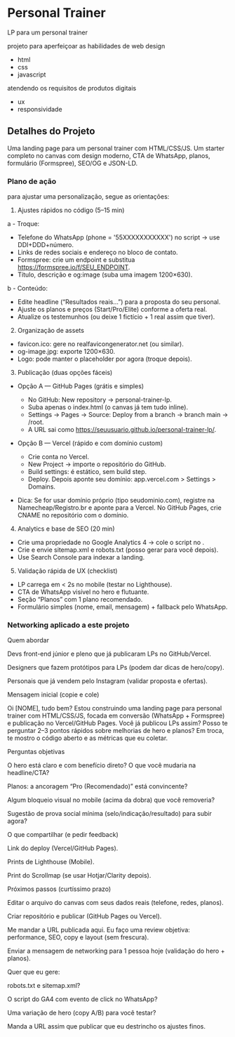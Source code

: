 # Personal Trainer

LP para um personal trainer 

projeto para aperfeiçoar as habilidades de web design

- html
- css
- javascript

atendendo os requisitos de produtos digitais

- ux
- responsividade

## Detalhes do Projeto

Uma landing page para um personal trainer com HTML/CSS/JS.
Um starter completo no canvas com design moderno, CTA de WhatsApp, planos, formulário (Formspree), SEO/OG e JSON-LD.

### Plano de ação

para ajustar uma personalização, segue as orientações:

1) Ajustes rápidos no código (5–15 min)

a - Troque:

- Telefone do WhatsApp (phone = '55XXXXXXXXXXX') no script → use DDI+DDD+número.
- Links de redes sociais e endereço no bloco de contato.
- Formspree: crie um endpoint e substitua https://formspree.io/f/SEU_ENDPOINT.
- Título, descrição e og:image (suba uma imagem 1200×630).

b - Conteúdo:

- Edite headline (“Resultados reais…”) para a proposta do seu personal.
- Ajuste os planos e preços (Start/Pro/Elite) conforme a oferta real.
- Atualize os testemunhos (ou deixe 1 fictício + 1 real assim que tiver).

2) Organização de assets

- favicon.ico: gere no realfavicongenerator.net (ou similar).
- og-image.jpg: exporte 1200×630.
- Logo: pode manter o placeholder por agora (troque depois).

3) Publicação (duas opções fáceis)

- Opção A — GitHub Pages (grátis e simples)
    - No GitHub: New repository → personal-trainer-lp.
    - Suba apenas o index.html (o canvas já tem tudo inline).
    - Settings → Pages → Source: Deploy from a branch → branch main → /root.
    - A URL sai como https://seuusuario.github.io/personal-trainer-lp/.

- Opção B — Vercel (rápido e com domínio custom)
    - Crie conta no Vercel.
    - New Project → importe o repositório do GitHub.
    - Build settings: é estático, sem build step.
    - Deploy. Depois aponte seu domínio: app.vercel.com > Settings > Domains.

- Dica: Se for usar domínio próprio (tipo seudominio.com), registre na Namecheap/Registro.br e aponte para a Vercel. No GitHub Pages, crie CNAME no repositório com o domínio.

4) Analytics e base de SEO (20 min)

- Crie uma propriedade no Google Analytics 4 → cole o script no <head>.
- Crie e envie sitemap.xml e robots.txt (posso gerar para você depois).
- Use Search Console para indexar a landing.

5) Validação rápida de UX (checklist)

- LP carrega em < 2s no mobile (testar no Lighthouse).
- CTA de WhatsApp visível no hero e flutuante.
- Seção “Planos” com 1 plano recomendado.
- Formulário simples (nome, email, mensagem) + fallback pelo WhatsApp.

### Networking aplicado a este projeto

Quem abordar

Devs front-end júnior e pleno que já publicaram LPs no GitHub/Vercel.

Designers que fazem protótipos para LPs (podem dar dicas de hero/copy).

Personais que já vendem pelo Instagram (validar proposta e ofertas).

Mensagem inicial (copie e cole)

Oi [NOME], tudo bem?
Estou construindo uma landing page para personal trainer com HTML/CSS/JS, focada em conversão (WhatsApp + Formspree) e publicação no Vercel/GitHub Pages.
Você já publicou LPs assim? Posso te perguntar 2–3 pontos rápidos sobre melhorias de hero e planos? Em troca, te mostro o código aberto e as métricas que eu coletar.

Perguntas objetivas

O hero está claro e com benefício direto? O que você mudaria na headline/CTA?

Planos: a ancoragem “Pro (Recomendado)” está convincente?

Algum bloqueio visual no mobile (acima da dobra) que você removeria?

Sugestão de prova social mínima (selo/indicação/resultado) para subir agora?

O que compartilhar (e pedir feedback)

Link do deploy (Vercel/GitHub Pages).

Prints de Lighthouse (Mobile).

Print do Scrollmap (se usar Hotjar/Clarity depois).

Próximos passos (curtíssimo prazo)

Editar o arquivo do canvas com seus dados reais (telefone, redes, planos).

Criar repositório e publicar (GitHub Pages ou Vercel).

Me mandar a URL publicada aqui. Eu faço uma review objetiva: performance, SEO, copy e layout (sem frescura).

Enviar a mensagem de networking para 1 pessoa hoje (validação do hero + planos).

Quer que eu gere:

robots.txt e sitemap.xml?

O script do GA4 com evento de click no WhatsApp?

Uma variação de hero (copy A/B) para você testar?

Manda a URL assim que publicar que eu destrincho os ajustes finos.